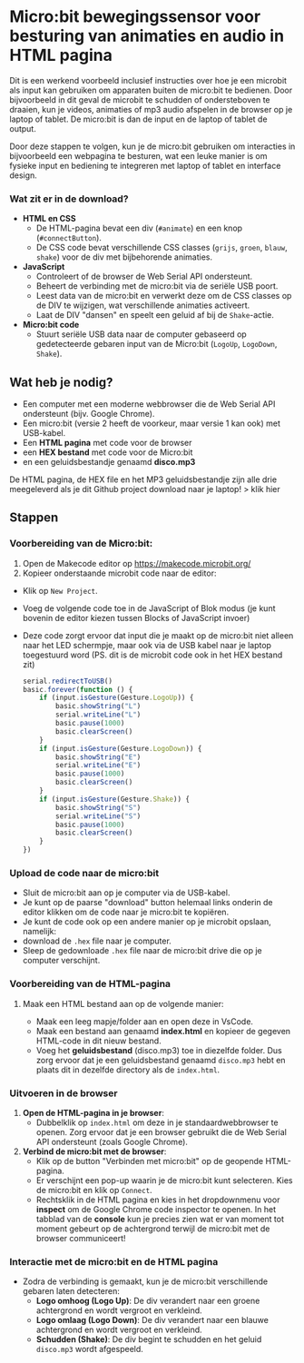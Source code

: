 # Micro:bit bewegingssensor voor besturing van animaties en audio in HTML pagina

Dit is een werkend voorbeeld inclusief instructies over hoe je een microbit als input kan gebruiken om apparaten buiten de micro:bit te bedienen. Door bijvoorbeeld in dit geval de microbit te schudden of ondersteboven te draaien, kun je videos, animaties of mp3 audio afspelen in de browser op je laptop of tablet. De micro:bit is dan de input en de laptop of tablet de output.

Door deze stappen te volgen, kun je de micro:bit gebruiken om interacties in bijvoorbeeld een webpagina te besturen, wat een leuke manier is om fysieke input en bediening te integreren met laptop of tablet en interface design. 

### Wat zit er in de download?

- **HTML en CSS** 
  - De HTML-pagina bevat een div (`#animate`) en een knop (`#connectButton`).
  - De CSS code bevat verschillende CSS classes (`grijs`, `groen`, `blauw`, `shake`) voor de div met bijbehorende animaties.
- **JavaScript** 
  - Controleert of de browser de Web Serial API ondersteunt.
  - Beheert de verbinding met de micro:bit via de seriële USB poort.
  - Leest data van de micro:bit en verwerkt deze om de CSS classes op de DIV te wijzigen, wat verschillende animaties activeert.
  - Laat de DIV "dansen" en speelt een geluid af bij de `Shake`-actie.
- **Micro:bit code**
  - Stuurt seriële USB data naar de computer gebaseerd op gedetecteerde gebaren input van de Micro:bit (`LogoUp`, `LogoDown`, `Shake`).

## Wat heb je nodig?

- Een computer met een moderne webbrowser die de Web Serial API ondersteunt (bijv. Google Chrome).
- Een micro:bit (versie 2 heeft de voorkeur, maar versie 1 kan ook) met USB-kabel.
- Een **HTML pagina** met code voor de browser 
- een **HEX bestand** met code voor de Micro:bit
- en een geluidsbestandje genaamd **disco.mp3**

De HTML pagina, de HEX file en het MP3 geluidsbestandje zijn alle drie meegeleverd als je dit Github project download naar je laptop! > klik hier

## Stappen

### Voorbereiding van de Micro:bit:

1. Open de Makecode editor op https://makecode.microbit.org/
2. Kopieer onderstaande microbit code naar de editor:

- Klik op `New Project`.

- Voeg de volgende code toe in de JavaScript of Blok modus  (je kunt bovenin de editor kiezen tussen Blocks of JavaScript invoer)

- Deze code zorgt ervoor dat input die je maakt op de micro:bit niet alleen naar het LED schermpje, maar ook via de USB kabel naar je laptop toegestuurd word (PS. dit is de microbit code ook in het HEX bestand zit)

  ```javascript
  serial.redirectToUSB()
  basic.forever(function () {
      if (input.isGesture(Gesture.LogoUp)) {
          basic.showString("L")
          serial.writeLine("L")
          basic.pause(1000)
          basic.clearScreen()
      }
      if (input.isGesture(Gesture.LogoDown)) {
          basic.showString("E")
          serial.writeLine("E")
          basic.pause(1000)
          basic.clearScreen()
      }
      if (input.isGesture(Gesture.Shake)) {
          basic.showString("S")
          serial.writeLine("S")
          basic.pause(1000)
          basic.clearScreen()
      }
  })
  ```

### Upload de code naar de micro:bit

- Sluit de micro:bit aan op je computer via de USB-kabel.
- Je kunt op de paarse "download" button helemaal links onderin de editor klikken om de code naar je micro:bit te kopiëren.
- Je kunt de code ook op een andere manier op je microbit opslaan, namelijk:
- download de `.hex` file naar je computer.
- Sleep de gedownloade `.hex` file naar de micro:bit drive die op je computer verschijnt.

### Voorbereiding van de HTML-pagina

1. Maak een HTML bestand aan op de volgende manier:

   - Maak een leeg mapje/folder aan en open deze in VsCode.
   - Maak een bestand aan genaamd **index.html** en kopieer de gegeven HTML-code in dit nieuw bestand.
   - Voeg het **geluidsbestand** (disco.mp3) toe in diezelfde folder. Dus zorg ervoor dat je een geluidsbestand genaamd `disco.mp3` hebt en plaats dit in dezelfde directory als de `index.html`.

### Uitvoeren in de browser

1. **Open de HTML-pagina in je browser**:
   - Dubbelklik op `index.html` om deze in je standaardwebbrowser te openen. Zorg ervoor dat je een browser gebruikt die de Web Serial API ondersteunt (zoals Google Chrome).
2. **Verbind de micro:bit met de browser**:
   - Klik op de button "Verbinden met micro:bit" op de geopende HTML-pagina.
   - Er verschijnt een pop-up waarin je de micro:bit kunt selecteren. Kies de micro:bit en klik op `Connect`.
   - Rechtsklik in de HTML pagina en kies in het dropdownmenu voor **inspect** om de Google Chrome code inspector te openen. In het tabblad van de **console** kun je precies zien wat er van moment tot moment gebeurt op de achtergrond terwijl de micro:bit met de browser communiceert!

### Interactie met de micro:bit en de HTML pagina

- Zodra de verbinding is gemaakt, kun je de micro:bit verschillende gebaren laten detecteren:
  - **Logo omhoog (Logo Up)**: De div verandert naar een groene achtergrond en wordt vergroot en verkleind.
  - **Logo omlaag (Logo Down)**: De div verandert naar een blauwe achtergrond en wordt vergroot en verkleind.
  - **Schudden (Shake)**: De div begint te schudden en het geluid `disco.mp3` wordt afgespeeld.

